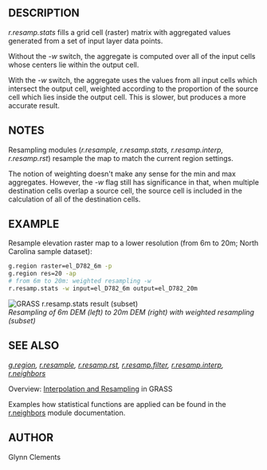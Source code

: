 ## DESCRIPTION

*r.resamp.stats* fills a grid cell (raster) matrix with aggregated
values generated from a set of input layer data points.

Without the *-w* switch, the aggregate is computed over all of the input
cells whose centers lie within the output cell.

With the *-w* switch, the aggregate uses the values from all input cells
which intersect the output cell, weighted according to the proportion of
the source cell which lies inside the output cell. This is slower, but
produces a more accurate result.

## NOTES

Resampling modules (*r.resample, r.resamp.stats, r.resamp.interp,
r.resamp.rst*) resample the map to match the current region settings.

The notion of weighting doesn't make any sense for the min and max
aggregates. However, the *-w* flag still has significance in that, when
multiple destination cells overlap a source cell, the source cell is
included in the calculation of all of the destination cells.

## EXAMPLE

Resample elevation raster map to a lower resolution (from 6m to 20m;
North Carolina sample dataset):

```sh
g.region raster=el_D782_6m -p
g.region res=20 -ap
# from 6m to 20m: weighted resampling -w
r.resamp.stats -w input=el_D782_6m output=el_D782_20m
```

![GRASS r.resamp.stats result (subset)](r_resamp_stats_6m_20m.png)  
*Resampling of 6m DEM (left) to 20m DEM (right) with weighted resampling
(subset)*

## SEE ALSO

*[g.region](g.region.md), [r.resample](r.resample.md),
[r.resamp.rst](r.resamp.rst.md), [r.resamp.filter](r.resamp.filter.md),
[r.resamp.interp](r.resamp.interp.md), [r.neighbors](r.neighbors.md)*

Overview: [Interpolation and
Resampling](https://grasswiki.osgeo.org/wiki/Interpolation) in GRASS

Examples how statistical functions are applied can be found in the
[r.neighbors](r.neighbors.md) module documentation.

## AUTHOR

Glynn Clements
